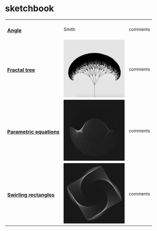 # sketchbook

<table style="width:100%">
  <tr>
    <td><h3><a href="https://venomswitch.github.io/sketchbook/angleSketch/">Angle</a></h3></td>
    <td>Smith</td>
    <td>comments</td>
  </tr>
  <tr>
    <td><h3><a href="https://venomswitch.github.io/sketchbook/fractalTree/">Fractal tree</a></h3></td>
    <td><img src="images/fractalTreeIMG.png" alt="fractal tree img" width="200"/></td>
    <td>comments</td>
  </tr>
  <tr>
    <td><h3><a href="https://venomswitch.github.io/sketchbook/parametricP5/">Parametric equations</a></h3></td>
    <td><img src="images/paraEquaIMG.png" alt="parametric equations img" width="200"/></td>
    <td>comments</td>
  </tr>
  <tr>
    <td><h3><a href="https://venomswitch.github.io/sketchbook/swirlingRectp5">Swirling rectangles</a></h3></td>
    <td><img src="images/swirlingRectIMG.png" alt="swirling rect img" width="200"/></td>
    <td>comments</td>
  </tr>
</table>
